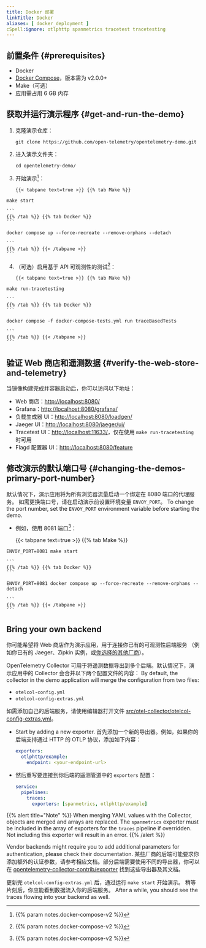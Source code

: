 ```yaml
---
title: Docker 部署
linkTitle: Docker
aliases: [ docker_deployment ]
cSpell:ignore: otlphttp spanmetrics tracetest tracetesting
---
```


<!-- markdownlint-disable code-block-style ol-prefix -->

## 前置条件 {#prerequisites}

- Docker
- [Docker Compose](https://docs.docker.com/compose/install/)，版本需为 v2.0.0+
- Make（可选）
- 应用需占用 6 GB 内存

## 获取并运行演示程序 {#get-and-run-the-demo}

1. 克隆演示仓库：

    ```shell
    git clone https://github.com/open-telemetry/opentelemetry-demo.git
    ```

2. 进入演示文件夹：

    ```shell
    cd opentelemetry-demo/
    ```

3. 开始演示[^1]：

       {{< tabpane text=true >}} {{% tab Make %}}

```shell
make start
```

    ```
    {{% /tab %}} {{% tab Docker %}}
    ```

```shell
docker compose up --force-recreate --remove-orphans --detach
```

    ```
    {{% /tab %}} {{< /tabpane >}}
    ```

4. （可选）启用基于 API 可观测性的测试[^1]：

    ```
    {{< tabpane text=true >}} {{% tab Make %}}
    ```

```shell
make run-tracetesting
```

    ```
    {{% /tab %}} {{% tab Docker %}}
    ```

```shell
docker compose -f docker-compose-tests.yml run traceBasedTests
```

    ```
    {{% /tab %}} {{< /tabpane >}}
    ```

## 验证 Web 商店和遥测数据 {#verify-the-web-store-and-telemetry}

当镜像构建完成并容器启动后，你可以访问以下地址：

- Web 商店：[http://localhost:8080/](http://localhost:8080/)
- Grafana：[http://localhost:8080/grafana/](http://localhost:8080/grafana/)
- 负载生成器 UI：[http://localhost:8080/loadgen/](http://localhost:8080/loadgen/)
- Jaeger UI：[http://localhost:8080/jaeger/ui/](http://localhost:8080/jaeger/ui/)
- Tracetest UI：[http://localhost:11633/](http://localhost:11633/)，仅在使用 `make run-tracetesting` 时可用
- Flagd 配置器 UI：[http://localhost:8080/feature](http://localhost:8080/feature)

## 修改演示的默认端口号 {#changing-the-demos-primary-port-number}

默认情况下，演示应用将为所有浏览器流量启动一个绑定在 8080 端口的代理服务。
如需更换端口号，请在启动演示前设置环境变量 `ENVOY_PORT`。 To change the port number, set the `ENVOY_PORT` environment
variable before starting the demo.

- 例如，使用 8081 端口[^1]：

    {{< tabpane text=true >}} {{% tab Make %}}

```shell
ENVOY_PORT=8081 make start
```

    ```
    {{% /tab %}} {{% tab Docker %}}
    ```

```shell
ENVOY_PORT=8081 docker compose up --force-recreate --remove-orphans --detach
```

    ```
    {{% /tab %}} {{< /tabpane >}}
    ```

## Bring your own backend

你可能希望将 Web 商店作为演示应用，用于连接你已有的可观测性后端服务
（例如你已有的 Jaeger、Zipkin 实例，或[你选择的其他厂商](/ecosystem/vendors/)）。

OpenTelemetry Collector 可用于将遥测数据导出到多个后端。默认情况下，演示应用中的 Collector 会合并以下两个配置文件的内容： By default, the collector in the demo application will merge the
configuration from two files:

- `otelcol-config.yml`
- `otelcol-config-extras.yml`

如需添加自己的后端服务，请使用编辑器打开文件
[src/otel-collector/otelcol-config-extras.yml](https://github.com/open-telemetry/opentelemetry-demo/blob/main/src/otel-collector/otelcol-config-extras.yml)。

- Start by adding a new exporter. 首先添加一个新的导出器。例如，如果你的后端支持通过 HTTP 的 OTLP 协议，添加如下内容：

  ```yaml
  exporters:
    otlphttp/example:
      endpoint: <your-endpoint-url>
  ```

- 然后重写要连接到你后端的遥测管道中的 `exporters` 配置：

  ```yaml
  service:
    pipelines:
      traces:
        exporters: [spanmetrics, otlphttp/example]
  ```

{{% alert title="Note" %}} When merging YAML values with the Collector, objects
are merged and arrays are replaced. The `spanmetrics` exporter must be included
in the array of exporters for the `traces` pipeline if overridden. Not including
this exporter will result in an error. {{% /alert %}}

Vendor backends might require you to add additional parameters for
authentication, please check their documentation. 某些厂商的后端可能要求你添加额外的认证参数，请参考相应文档。部分后端需要使用不同的导出器，你可以在
[opentelemetry-collector-contrib/exporter](https://github.com/open-telemetry/opentelemetry-collector-contrib/tree/main/exporter)
找到这些导出器及其文档。

更新完 `otelcol-config-extras.yml` 后，通过运行 `make start` 开始演示。
稍等片刻后，你应能看到数据流入你的后端服务。 After a while, you should see the traces flowing into your backend
as well.

[^1]: {{% param notes.docker-compose-v2 %}}

